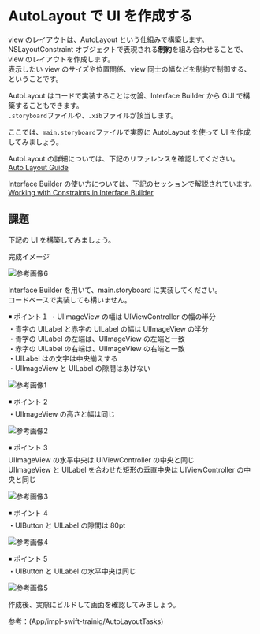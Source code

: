 # AutoLayout で UI を作成する

view のレイアウトは、AutoLayout という仕組みで構築します。  
NSLayoutConstraint オブジェクトで表現される**制約**を組み合わせることで、view のレイアウトを作成します。  
表示したい view のサイズや位置関係、view 同士の幅などを制約で制御する、ということです。

AutoLayout はコードで実装することは勿論、Interface Builder から GUI で構築することもできます。  
`.storyboard`ファイルや、`.xib`ファイルが該当します。

ここでは、`main.storyboard`ファイルで実際に AutoLayout を使って UI を作成してみましょう。

AutoLayout の詳細については、下記のリファレンスを確認してください。  
[Auto Layout Guide](https://developer.apple.com/library/archive/documentation/UserExperience/Conceptual/AutolayoutPG/index.html#//apple_ref/doc/uid/TP40010853-CH7-SW1)

Interface Builder の使い方については、下記のセッションで解説されています。  
[Working with Constraints in Interface Builder](https://developer.apple.com/library/archive/documentation/UserExperience/Conceptual/AutolayoutPG/WorkingwithConstraintsinInterfaceBuidler.html#//apple_ref/doc/uid/TP40010853-CH10-SW1)

## 課題

下記の UI を構築してみましょう。

完成イメージ

![参考画像6](../../../assets//AutoLayout/AutoLayout-6.jpeg)

Interface Builder を用いて、main.storyboard に実装してください。  
コードベースで実装しても構いません。

◾️ ポイント１
・UIImageView の幅は UIViewController の幅の半分  
・青字の UILabel と赤字の UILabel の幅は UIImageView の半分  
・青字の UILabel の左端は、UIImageView の左端と一致  
・赤字の UILabel の右端は、UIImageView の右端と一致  
・UILabel はの文字は中央揃えする  
・UIImageView と UILabel の隙間はあけない

![参考画像1](../../../assets//AutoLayout/AutoLayout-1.jpeg)

◾️ ポイント 2  
・UIImageView の高さと幅は同じ

![参考画像2](../../../assets//AutoLayout/AutoLayout-2.jpeg)

◾️ ポイント 3  
UIImageView の水平中央は UIViewController の中央と同じ  
UIImageView と UILabel を合わせた矩形の垂直中央は UIViewController の中央と同じ

![参考画像3](../../../assets//AutoLayout/AutoLayout-3.jpeg)

◾️ ポイント 4  
・UIButton と UILabel の隙間は 80pt

![参考画像4](../../../assets//AutoLayout/AutoLayout-4.jpeg)

◾️ ポイント 5  
・UIButton と UILabel の水平中央は同じ

![参考画像5](../../../assets//AutoLayout/AutoLayout-5.jpeg)

作成後、実際にビルドして画面を確認してみましょう。

参考：(App/impl-swift-trainig/AutoLayoutTasks)
